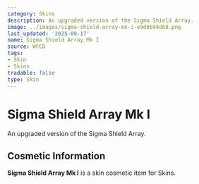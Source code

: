 ```yaml
---
category: Skins
description: An upgraded version of the Sigma Shield Array.
image: ../images/sigma-shield-array-mk-i-e9d8694d68.png
last_updated: '2025-09-17'
name: Sigma Shield Array Mk I
source: WFCD
tags:
- Skin
- Skins
tradable: false
type: Skin
---
```


# Sigma Shield Array Mk I

An upgraded version of the Sigma Shield Array.

## Cosmetic Information

**Sigma Shield Array Mk I** is a skin cosmetic item for Skins.

